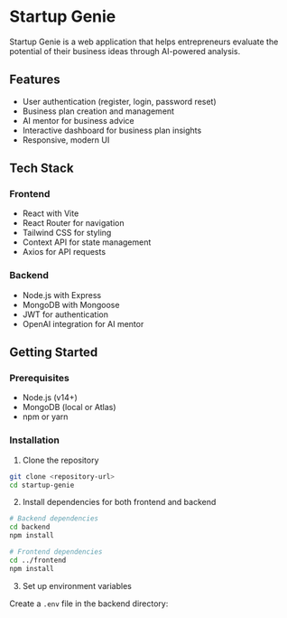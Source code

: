# Startup Genie

Startup Genie is a web application that helps entrepreneurs evaluate the potential of their business ideas through AI-powered analysis.

## Features

- User authentication (register, login, password reset)
- Business plan creation and management
- AI mentor for business advice
- Interactive dashboard for business plan insights
- Responsive, modern UI

## Tech Stack

### Frontend
- React with Vite
- React Router for navigation
- Tailwind CSS for styling
- Context API for state management
- Axios for API requests

### Backend
- Node.js with Express
- MongoDB with Mongoose
- JWT for authentication
- OpenAI integration for AI mentor

## Getting Started

### Prerequisites
- Node.js (v14+)
- MongoDB (local or Atlas)
- npm or yarn

### Installation

1. Clone the repository
```bash
git clone <repository-url>
cd startup-genie
```

2. Install dependencies for both frontend and backend
```bash
# Backend dependencies
cd backend
npm install

# Frontend dependencies
cd ../frontend
npm install
```

3. Set up environment variables
   
Create a `.env` file in the backend directory: 